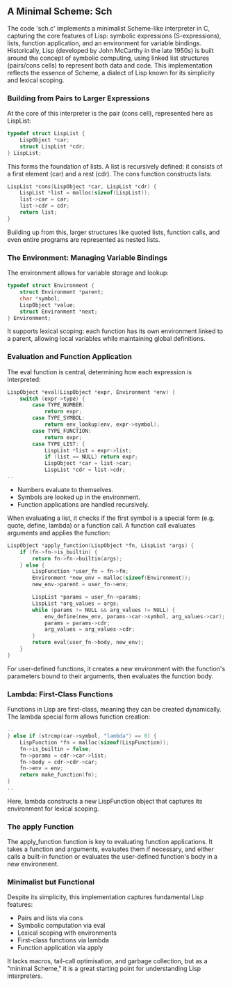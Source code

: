 
## A Minimal Scheme: Sch

The code 'sch.c' implements a minimalist Scheme-like interpreter in C, capturing
the core features of Lisp: symbolic expressions (S-expressions), lists, function
application, and an environment for variable bindings. Historically, Lisp (developed
by John McCarthy in the late 1950s) is built around the concept of symbolic computing,
using linked list structures (pairs/cons cells) to represent both data and code.
This implementation reflects the essence of Scheme, a dialect of Lisp known for its
simplicity and lexical scoping.


### Building from Pairs to Larger Expressions

At the core of this interpreter is the pair (cons cell), represented here as LispList:

```c
typedef struct LispList {
    LispObject *car;
    struct LispList *cdr;
} LispList;
```

This forms the foundation of lists. A list is recursively defined: it consists of a
first element (car) and a rest (cdr). The cons function constructs lists:

```c
LispList *cons(LispObject *car, LispList *cdr) {
    LispList *list = malloc(sizeof(LispList));
    list->car = car;
    list->cdr = cdr;
    return list;
}
```

Building up from this, larger structures like quoted lists, function calls, and even
entire programs are represented as nested lists.


### The Environment: Managing Variable Bindings

The environment allows for variable storage and lookup:

```c
typedef struct Environment {
    struct Environment *parent;
    char *symbol;
    LispObject *value;
    struct Environment *next;
} Environment;
```

It supports lexical scoping: each function has its own environment linked to a parent,
allowing local variables while maintaining global definitions.


### Evaluation and Function Application

The eval function is central, determining how each expression is interpreted:

```c
LispObject *eval(LispObject *expr, Environment *env) {
    switch (expr->type) {
        case TYPE_NUMBER:
            return expr;
        case TYPE_SYMBOL:
            return env_lookup(env, expr->symbol);
        case TYPE_FUNCTION:
            return expr;
        case TYPE_LIST: {
            LispList *list = expr->list;
            if (list == NULL) return expr;
            LispObject *car = list->car;
            LispList *cdr = list->cdr;
..
```
- Numbers evaluate to themselves.
- Symbols are looked up in the environment.
- Function applications are handled recursively.

When evaluating a list, it checks if the first symbol is a special form (e.g. 
quote, define, lambda) or a function call. A function call evaluates arguments
and applies the function:

```c
LispObject *apply_function(LispObject *fn, LispList *args) {
    if (fn->fn->is_builtin) {
        return fn->fn->builtin(args);
    } else {
        LispFunction *user_fn = fn->fn;
        Environment *new_env = malloc(sizeof(Environment));
        new_env->parent = user_fn->env;

        LispList *params = user_fn->params;
        LispList *arg_values = args;
        while (params != NULL && arg_values != NULL) {
            env_define(new_env, params->car->symbol, arg_values->car);
            params = params->cdr;
            arg_values = arg_values->cdr;
        }
        return eval(user_fn->body, new_env);
    }
}
```

For user-defined functions, it creates a new environment with the function's
parameters bound to their arguments, then evaluates the function body.


### Lambda: First-Class Functions

Functions in Lisp are first-class, meaning they can be created dynamically.
The lambda special form allows function creation:

```c
..
} else if (strcmp(car->symbol, "lambda") == 0) {
    LispFunction *fn = malloc(sizeof(LispFunction));
    fn->is_builtin = false;
    fn->params = cdr->car->list;
    fn->body = cdr->cdr->car;
    fn->env = env;
    return make_function(fn);
}
..
```

Here, lambda constructs a new LispFunction object that captures its environment
for lexical scoping.


### The apply Function

The apply_function function is key to evaluating function applications. It takes
a function and arguments, evaluates them if necessary, and either calls a built-in
function or evaluates the user-defined function's body in a new environment.


### Minimalist but Functional

Despite its simplicity, this implementation captures fundamental Lisp features:
- Pairs and lists via cons
- Symbolic computation via eval
- Lexical scoping with environments
- First-class functions via lambda
- Function application via apply

It lacks macros, tail-call optimisation, and garbage collection, but as a "minimal Scheme,"
it is a great starting point for understanding Lisp interpreters.
